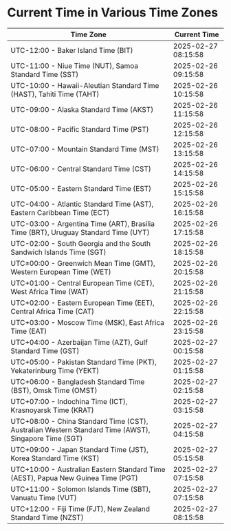 # Current Time in Various Time Zones

| Time Zone | Current Time |
|-----------|--------------|
| UTC-12:00 - Baker Island Time (BIT) | 2025-02-27 08:15:58 |
| UTC-11:00 - Niue Time (NUT), Samoa Standard Time (SST) | 2025-02-26 09:15:58 |
| UTC-10:00 - Hawaii-Aleutian Standard Time (HAST), Tahiti Time (TAHT) | 2025-02-26 10:15:58 |
| UTC-09:00 - Alaska Standard Time (AKST) | 2025-02-26 11:15:58 |
| UTC-08:00 - Pacific Standard Time (PST) | 2025-02-26 12:15:58 |
| UTC-07:00 - Mountain Standard Time (MST) | 2025-02-26 13:15:58 |
| UTC-06:00 - Central Standard Time (CST) | 2025-02-26 14:15:58 |
| UTC-05:00 - Eastern Standard Time (EST) | 2025-02-26 15:15:58 |
| UTC-04:00 - Atlantic Standard Time (AST), Eastern Caribbean Time (ECT) | 2025-02-26 16:15:58 |
| UTC-03:00 - Argentina Time (ART), Brasília Time (BRT), Uruguay Standard Time (UYT) | 2025-02-26 17:15:58 |
| UTC-02:00 - South Georgia and the South Sandwich Islands Time (SGT) | 2025-02-26 18:15:58 |
| UTC±00:00 - Greenwich Mean Time (GMT), Western European Time (WET) | 2025-02-26 20:15:58 |
| UTC+01:00 - Central European Time (CET), West Africa Time (WAT) | 2025-02-26 21:15:58 |
| UTC+02:00 - Eastern European Time (EET), Central Africa Time (CAT) | 2025-02-26 22:15:58 |
| UTC+03:00 - Moscow Time (MSK), East Africa Time (EAT) | 2025-02-26 23:15:58 |
| UTC+04:00 - Azerbaijan Time (AZT), Gulf Standard Time (GST) | 2025-02-27 00:15:58 |
| UTC+05:00 - Pakistan Standard Time (PKT), Yekaterinburg Time (YEKT) | 2025-02-27 01:15:58 |
| UTC+06:00 - Bangladesh Standard Time (BST), Omsk Time (OMST) | 2025-02-27 02:15:58 |
| UTC+07:00 - Indochina Time (ICT), Krasnoyarsk Time (KRAT) | 2025-02-27 03:15:58 |
| UTC+08:00 - China Standard Time (CST), Australian Western Standard Time (AWST), Singapore Time (SGT) | 2025-02-27 04:15:58 |
| UTC+09:00 - Japan Standard Time (JST), Korea Standard Time (KST) | 2025-02-27 05:15:58 |
| UTC+10:00 - Australian Eastern Standard Time (AEST), Papua New Guinea Time (PGT) | 2025-02-27 07:15:58 |
| UTC+11:00 - Solomon Islands Time (SBT), Vanuatu Time (VUT) | 2025-02-27 07:15:58 |
| UTC+12:00 - Fiji Time (FJT), New Zealand Standard Time (NZST) | 2025-02-27 08:15:58 |
